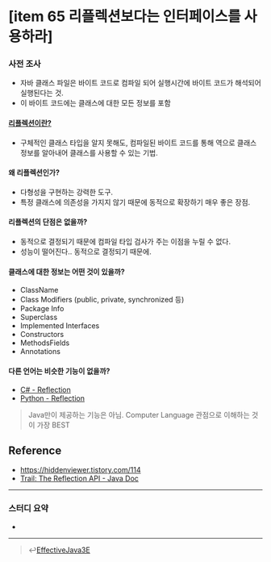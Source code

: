 # [item 65 리플렉션보다는 인터페이스를 사용하라]
### 사전 조사
- 자바 클래스 파일은 바이트 코드로 컴파일 되어 실행시간에 바이트 코드가 해석되어 실행된다는 것.
- 이 바이트 코드에는 클래스에 대한 모든 정보를 포함
#### [리플렉션이란?](https://en.wikipedia.org/wiki/Reflection_(computer_programming))
- 구체적인 클래스 타입을 알지 못해도, 컴파일된 바이트 코드를 통해 역으로 클래스 정보를 알아내어 클래스를 사용할 수 있는 기법.

#### 왜 리플렉션인가?
- 다형성을 구현하는 강력한 도구.
- 특정 클래스에 의존성을 가지지 않기 때문에 동적으로 확장하기 매우 좋은 장점.

#### 리플렉션의 단점은 없을까?
- 동적으로 결정되기 때문에 컴파일 타입 검사가 주는 이점을 누릴 수 없다.
- 성능이 떨어진다.. 동적으로 결정되기 때문에.

#### 클래스에 대한 정보는 어떤 것이 있을까?
- ClassName
- Class Modifiers (public, private, synchronized 등)
- Package Info
- Superclass
- Implemented Interfaces
- Constructors
- MethodsFields
- Annotations

#### 다른 언어는 비슷한 기능이 없을까?
- [C# - Reflection](https://docs.microsoft.com/ko-kr/dotnet/csharp/programming-guide/concepts/reflection)
- [Python - Reflection](https://docs.python.org/3.6/c-api/reflection.html)


> Java만이 제공하는 기능은 아님. Computer Language 관점으로 이해하는 것이 가장 BEST

## Reference
- <https://hiddenviewer.tistory.com/114>
- [Trail: The Reflection API - Java Doc](https://docs.oracle.com/javase/tutorial/reflect/)
---

### 스터디 요약
-
---

> :leftwards_arrow_with_hook:[EffectiveJava3E](/EffectiveJava3E/README.md)

